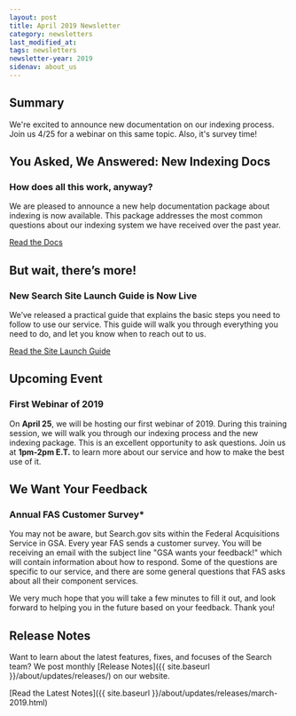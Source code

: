 ```yaml
---
layout: post
title: April 2019 Newsletter
category: newsletters
last_modified_at: 
tags: newsletters
newsletter-year: 2019
sidenav: about_us
---
```


## Summary

We're excited to announce new documentation on our indexing process. Join us 4/25 for a webinar on this same topic. Also, it's survey time!

## You Asked, We Answered: New Indexing Docs

### How does all this work, anyway?

We are pleased to announce a new help documentation package about indexing is now available. This package addresses the most common questions about our indexing system we have received over the past year.

[Read the Docs](https://search.gov/manual/indexing-with-searchgov.html)

## But wait, there’s more!

### New Search Site Launch Guide is Now Live

We’ve released a practical guide that explains the basic steps you need to follow to use our service. This guide will walk you through everything you need to do, and let you know when to reach out to us.

[Read the Site Launch Guide](https://search.gov/manual/site-launch-guide.html)

## Upcoming Event

### First Webinar of 2019

On **April 25**, we will be hosting our first webinar of 2019. During this training session, we will walk you through our indexing process and the new indexing package. This is an excellent opportunity to ask questions. Join us at **1pm-2pm E.T.** to learn more about our service and how to make the best use of it.

## We Want Your Feedback

### Annual FAS Customer Survey*

You may not be aware, but Search.gov sits within the Federal Acquisitions Service in GSA. Every year FAS sends a customer survey. You will be receiving an email with the subject line "GSA wants your feedback!" which will contain information about how to respond. Some of the questions are specific to our service, and there are some general questions that FAS asks about all their component services.

We very much hope that you will take a few minutes to fill it out, and look forward to helping you in the future based on your feedback. Thank you!


## Release Notes

Want to learn about the latest features, fixes, and focuses of the Search team? We post monthly [Release Notes]({{ site.baseurl }}/about/updates/releases/) on our website.

[Read the Latest Notes]({{ site.baseurl }}/about/updates/releases/march-2019.html)